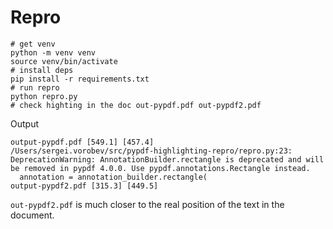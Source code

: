 # Repro

```
# get venv
python -m venv venv
source venv/bin/activate
# install deps
pip install -r requirements.txt
# run repro
python repro.py
# check highting in the doc out-pypdf.pdf out-pypdf2.pdf
```

Output
```
output-pypdf.pdf [549.1] [457.4]
/Users/sergei.vorobev/src/pypdf-highlighting-repro/repro.py:23: DeprecationWarning: AnnotationBuilder.rectangle is deprecated and will be removed in pypdf 4.0.0. Use pypdf.annotations.Rectangle instead.
  annotation = annotation_builder.rectangle(
output-pypdf2.pdf [315.3] [449.5]
```

`out-pypdf2.pdf` is much closer to the real position of the text in the document.